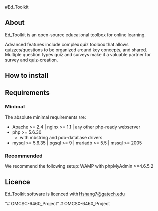 #Ed_Toolkit

## About

Ed_Toolkit is an open-source educational toolbox  for online learning.

Advanced features include complex quiz toolbox that allows quizzes/questions to be organized around key concepts, and shared.  
Multiple question types quiz and surveys make it a valuable partner for survey and quiz-creation.

## How to install

## Requirements
 
 ### Minimal
 The absolute minimal requirements are:
  - Apache >= 2.4 | nginx >= 1.1 | any other php-ready webserver
  - php >= 5.6.30
     - with mbstring and pdo-database drivers
  - mysql >= 5.6.35 | pgsql >= 9 | mariadb >= 5.5  | mssql >= 2005
  
 ### Recommended
 We recommend the following setup: WAMP with phpMyAdmin >=4.6.5.2
 
 ## Licence
 Ed_Toolkit software is licenced  with Hshang7@gatech.edu

 "# OMCSC-6460_Project" 
#   O M C S C - 6 4 6 0 _ P r o j e c t  
 